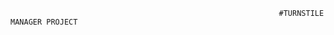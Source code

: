                                                                 #TURNSTILE MANAGER PROJECT
                                                 
                                                 
